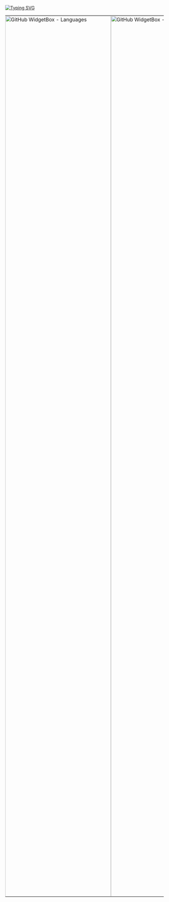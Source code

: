 <a href="https://git.io/typing-svg"><img src="https://readme-typing-svg.demolab.com?font=Poppins&size=30&duration=4000&pause=250&color=00E7FFE4&width=435&lines=Hi%2C+I'm+Madison+Han!;%F0%9F%8F%AB+University+of+Waterloo;Site+in+sidebar!" alt="Typing SVG" /></a>

<table style="border: none; border-collapse: collapse;">
<td style="border: none; padding: 0; vertical-align: top;">
    <a href="https://github.com/Jurredr/github-widgetbox">
        <img src="https://github-widgetbox.vercel.app/api/skills?languages=cpp,c,python,js,java,html,css,bash,r&includeNames=true&theme=metropolis" 
             style="width: 35vw; height: 70vh;" 
             alt="GitHub WidgetBox - Languages">
    </a>
</td>
<td style="border: none; padding: 0; vertical-align: top;">
    <a href="https://github.com/Jurredr/github-widgetbox">
        <img src="https://github-widgetbox.vercel.app/api/skills?tools=npm,powershell,graphql,gatsby,react,nodejs,git,npm,vercel&includeNames=true&theme=metropolis" 
             style="width: 35vw; height: 70vh;" 
             alt="GitHub WidgetBox - Tools">
    </a>
</td>
</table>
